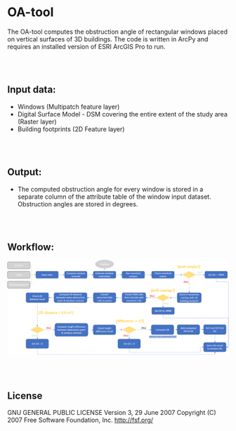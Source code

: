 # OA-tool
The OA-tool computes the obstruction angle of rectangular windows placed on vertical surfaces of 3D buildings. The code is written in ArcPy and requires an installed version of ESRI ArcGIS Pro to run.   

<br>
<br>

## Input data:
- Windows (Multipatch feature layer)
- Digital Surface Model - DSM covering the entire extent of the study area (Raster layer)
- Building footprints (2D Feature layer)

<br>
<br>

## Output:
- The computed obstruction angle for every window is stored in a separate column of the attribute table of the window input dataset. Obstruction angles are stored in degrees.


<br>
<br>

## Workflow:

<img src="img/OA_tool_schema.png"></img>

<br>
<br>

## License
GNU GENERAL PUBLIC LICENSE
Version 3, 29 June 2007
Copyright (C) 2007 Free Software Foundation, Inc. http://fsf.org/
